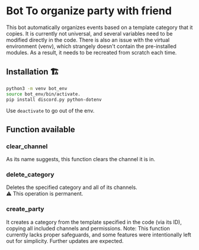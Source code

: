 
# Bot To organize party with friend
This bot automatically organizes events based on a template category that it copies. It is currently not universal, and several variables need to be modified directly in the code. There is also an issue with the virtual environment (venv), which strangely doesn't contain the pre-installed modules. As a result, it needs to be recreated from scratch each time.

## Installation 🏗️
```bash
python3 -m venv bot_env
source bot_env/bin/activate.
pip install discord.py python-dotenv
```
Use ```deactivate``` to go out of the env.

## Function available

### clear_channel
As its name suggests, this function clears the channel it is in.

### delete_category
Deletes the specified category and all of its channels.  
⚠️ This operation is permanent.

### create_party
It creates a category from the template specified in the code (via its ID), copying all included channels and permissions.
Note: This function currently lacks proper safeguards, and some features were intentionally left out for simplicity. Further updates are expected.